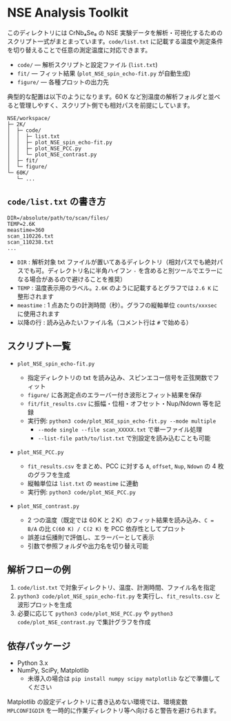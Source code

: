 # NSE Analysis Toolkit

このディレクトリには CrNb₄Se₈ の NSE 実験データを解析・可視化するためのスクリプト一式がまとまっています。`code/list.txt` に記載する温度や測定条件を切り替えることで任意の測定温度に対応できます。

- `code/` — 解析スクリプトと設定ファイル (`list.txt`)
- `fit/` — フィット結果 (`plot_NSE_spin_echo-fit.py` が自動生成)
- `figure/` — 各種プロットの出力先

典型的な配置は以下のようになります。60 K など別温度の解析フォルダと並べると管理しやすく、スクリプト側でも相対パスを前提にしています。

```
NSE/workspace/
├─ 2K/
│  ├─ code/
│  │  ├─ list.txt
│  │  ├─ plot_NSE_spin_echo-fit.py
│  │  ├─ plot_NSE_PCC.py
│  │  └─ plot_NSE_contrast.py
│  ├─ fit/
│  └─ figure/
└─ 60K/
   └─ ...
```

## `code/list.txt` の書き方

```
DIR=/absolute/path/to/scan/files/
TEMP=2.6K
meastime=360
scan_110226.txt
scan_110238.txt
...
```

- `DIR` : 解析対象 txt ファイルが置いてあるディレクトリ（相対パスでも絶対パスでも可。ディレクトリ名に半角ハイフン `-` を含めると別ツールでエラーになる場合があるので避けることを推奨）
- `TEMP` : 温度表示用のラベル。`2.6K` のように記載するとグラフでは `2.6 K` に整形されます
- `meastime` : 1 点あたりの計測時間（秒）。グラフの縦軸単位 `counts/xxxsec` に使用されます
- 以降の行 : 読み込みたいファイル名（コメント行は `#` で始める）

## スクリプト一覧

- `plot_NSE_spin_echo-fit.py`
  - 指定ディレクトリの txt を読み込み、スピンエコー信号を正弦関数でフィット
  - `figure/` に各測定点のエラーバー付き波形とフィット結果を保存
  - `fit/fit_results.csv` に振幅・位相・オフセット・Nup/Ndown 等を記録
  - 実行例: `python3 code/plot_NSE_spin_echo-fit.py --mode multiple`
    - `--mode single --file scan_XXXXX.txt` で単一ファイル処理
    - `--list-file path/to/list.txt` で別設定を読み込むことも可能

- `plot_NSE_PCC.py`
  - `fit_results.csv` をまとめ、PCC に対する `A`, `offset`, `Nup`, `Ndown` の 4 枚のグラフを生成
  - 縦軸単位は `list.txt` の `meastime` に連動
  - 実行例: `python3 code/plot_NSE_PCC.py`

- `plot_NSE_contrast.py`
  - 2 つの温度（既定では 60 K と 2 K）のフィット結果を読み込み、`C = B/A` の比 `C(60 K) / C(2 K)` を PCC 依存性としてプロット
  - 誤差は伝播則で評価し、エラーバーとして表示
  - 引数で参照フォルダや出力名を切り替え可能

## 解析フローの例

1. `code/list.txt` で対象ディレクトリ、温度、計測時間、ファイル名を指定
2. `python3 code/plot_NSE_spin_echo-fit.py` を実行し、`fit_results.csv` と波形プロットを生成
3. 必要に応じて `python3 code/plot_NSE_PCC.py` や `python3 code/plot_NSE_contrast.py` で集計グラフを作成

## 依存パッケージ

- Python 3.x
- NumPy, SciPy, Matplotlib
  - 未導入の場合は `pip install numpy scipy matplotlib` などで準備してください

Matplotlib の設定ディレクトリに書き込めない環境では、環境変数 `MPLCONFIGDIR` を一時的に作業ディレクトリ等へ向けると警告を避けられます。
